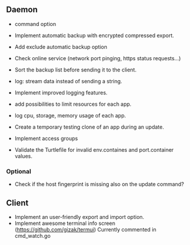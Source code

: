 ## Daemon

* command option
* Implement automatic backup with encrypted compressed export.
* Add exclude automatic backup option

* Check online service (network port pinging, https status requests...)
* Sort the backup list before sending it to the client.
* log: stream data instead of sending a string.
* Implement improved logging features.
* add possibilities to limit resources for each app.
* log cpu, storage, memory usage of each app.
* Create a temporary testing clone of an app during an update.
* Implement access groups
* Validate the Turtlefile for invalid env.containes and port.container values.

### Optional
* Check if the host fingerprint is missing also on the update command?



## Client

* Implement an user-friendly export and import option.
* Implement awesome terminal info screen (https://github.com/gizak/termui)
  Currently commented in cmd_watch.go